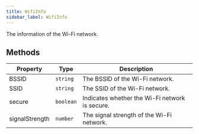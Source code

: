 ```yaml
---
title: WifiInfo
sidebar_label: WifiInfo
---
```


The information of the Wi-Fi network.

## Methods

<table>
  <thead>
    <tr>
      <th>Property</th>
      <th>Type</th>
      <th>Description</th>
    </tr>
  </thead>
  <tbody>
    <tr>
      <td>BSSID</td>
      <td><code>string</code></td>
      <td>The BSSID of the Wi-Fi network.</td>
    </tr>
    <tr>
      <td>SSID</td>
      <td><code>string</code></td>
      <td>The SSID of the Wi-Fi network.</td>
    </tr>
    <tr>
      <td>secure</td>
      <td><code>boolean</code></td>
      <td>Indicates whether the Wi-Fi network is secure.</td>
    </tr>
    <tr>
      <td>signalStrength</td>
      <td><code>number</code></td>
      <td>The signal strength of the Wi-Fi network.</td>
    </tr>
  </tbody>
</table>

